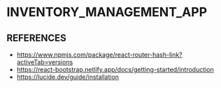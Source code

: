 # INVENTORY_MANAGEMENT_APP


## REFERENCES

- https://www.npmjs.com/package/react-router-hash-link?activeTab=versions
- https://react-bootstrap.netlify.app/docs/getting-started/introduction
- https://lucide.dev/guide/installation

